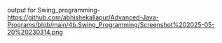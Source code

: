 output for Swing_programming-https://github.com/abhishekallapur/Advanced-Java-Programs/blob/main/4b.Swing_Programming/Screenshot%202025-05-20%20230314.png
